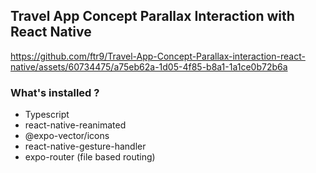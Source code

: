 ## Travel App Concept Parallax Interaction with React Native

https://github.com/ftr9/Travel-App-Concept-Parallax-interaction-react-native/assets/60734475/a75eb62a-1d05-4f85-b8a1-1a1ce0b72b6a

### What's installed ?

- Typescript
- react-native-reanimated
- @expo-vector/icons
- react-native-gesture-handler
- expo-router (file based routing)
